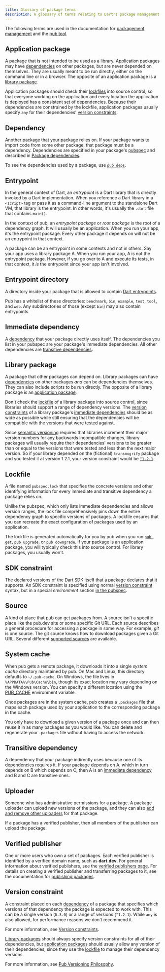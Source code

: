 ```yaml
---
title: Glossary of package terms
description: A glossary of terms relating to Dart's package management tool, pub.
---
```


The following terms are used in the documentation for
[packagement management][] and
the [pub tool][].

[packagement management]: /guides/packages
[pub tool]: /tools/pub/cmd

## Application package

A package that is not intended to be used as a library. Application packages may
have [dependencies][] on other packages, but are never depended on
themselves. They are usually meant to be run directly, either on the command
line or in a browser. The opposite of an application package is a
[library package][].

Application packages should check their [lockfiles][] into source
control, so that everyone working on the application and every location the
application is deployed has a consistent set of dependencies. Because their
dependencies are constrained by the lockfile, application packages usually
specify `any` for their dependencies' [version constraints][].

[dependencies]: #dependency
[library package]: #library-package
[lockfiles]: #lockfile
[version constraints]: #version-constraint

## Dependency

Another package that your package relies on. If your package wants to import
code from some other package, that package must be a dependency. Dependencies
are specified in your package's [pubspec][] and described in
[Package dependencies][].

To see the dependencies used by a package, use [`pub deps`][].

[pubspec]: /tools/pub/pubspec
[Package dependencies]: /tools/pub/dependencies
[`pub deps`]: /tools/pub/cmd/pub-deps

## Entrypoint

In the general context of Dart, an _entrypoint_ is
a Dart library that is directly invoked by a Dart implementation. When you
reference a Dart library in a `<script>` tag or pass it as a command-line
argument to the standalone Dart VM, that library is the entrypoint. In other
words, it's usually the `.dart` file that contains `main()`.

In the context of pub, an _entrypoint package_ or _root package_ is the root
of a dependency graph. It will usually be an application. When you run your app,
it's the entrypoint package. Every other package it depends on will not be an
entrypoint in that context.

A package can be an entrypoint in some contexts and not in others. Say your
app uses a library package A. When you run your app, A is not the entrypoint
package. However, if you go over to A and execute its tests, in that
context, it *is* the entrypoint since your app isn't involved.

## Entrypoint directory

A directory inside your package that is allowed to contain
[Dart entrypoints](#entrypoint).

Pub has a whitelist of these directories: `benchmark`, `bin`, `example`,
`test`, `tool`, and `web`. Any subdirectories of those (except `bin`) may also
contain entrypoints.

## Immediate dependency

A [dependency](#dependency) that your package directly uses itself. The
dependencies you list in your pubspec are your package's immediate dependencies.
All other dependencies are [transitive dependencies](#transitive-dependency).

## Library package

A package that other packages can depend on. Library packages can have
[dependencies](#dependency) on other packages *and* can be dependencies
themselves. They can also include scripts to be run directly. The
opposite of a library package is an [application package][].

[application package]: #application-package
[lockfile]: #lockfile
[version constraints]: #version-constraint
[immediate dependencies]: #immediate-dependency

Don't check the [lockfile][] of a library package into source
control, since libraries should support a range of dependency versions. The
[version constraints][] of a library package's
[immediate dependencies][] should be as wide as possible while still
ensuring that the dependencies will be compatible with the versions that were
tested against.

Since [semantic versioning](https://semver.org/spec/v2.0.0-rc.1.html) requires
that libraries increment their major version numbers for any backwards
incompatible changes, library packages will usually require their dependencies'
versions to be greater than or equal to the versions that were tested and less
than the next major version. So if your library depended on the (fictional)
`transmogrify` package and you tested it at version 1.2.1, your version
constraint would be [`^1.2.1`][].

[`^1.2.1`]: /tools/pub/dependencies#caret-syntax

## Lockfile

A file named `pubspec.lock` that specifies the concrete versions and other
identifying information for every immediate and transitive dependency a package
relies on.

Unlike the pubspec, which only lists immediate dependencies and allows version
ranges, the lock file comprehensively pins down the entire dependency graph to
specific versions of packages. A lockfile ensures that you can recreate the
exact configuration of packages used by an application.

The lockfile is generated automatically for you by pub when you run
[`pub get`](/tools/pub/cmd/pub-get), [`pub upgrade`](/tools/pub/cmd/pub-upgrade),
or [`pub downgrade`](/tools/pub/cmd/pub-downgrade).
If your package is an application package, you will typically check this into
source control. For library packages, you usually won't.

## SDK constraint

The declared versions of the Dart SDK itself that a package declares that it
supports. An SDK constraint is specified using normal
[version constraint](#version-constraint) syntax, but in a special _environment_
section [in the pubspec](/tools/pub/pubspec#sdk-constraints).

## Source

A kind of place that pub can get packages from. A source isn't a specific place
like the pub.dev site or some specific Git URL. Each source describes a general
procedure for accessing a package in some way. For example, _git_ is one source.
The git source knows how to download packages given a Git URL. Several
different [supported sources](/tools/pub/dependencies#dependency-sources) are available.

## System cache

When pub gets a remote package,
it downloads it into a single _system cache_ directory maintained by
pub. On Mac and Linux, this directory defaults to `~/.pub-cache`.
On Windows, the file lives in `%APPDATA%\Pub\Cache\bin`,
though its exact location may vary depending on the Windows version.
You can specify a different location using the
[PUB_CACHE](/tools/pub/environment-variables) environment variable.

Once packages are in the system cache,
pub creates a `.packages` file that maps each package
used by your application to the corresponding package in the cache.

You only have to download a given version of a package once
and can then reuse it in as many packages as you would like.
You can delete and regenerate your `.packages` file without having to access the network.


## Transitive dependency

A dependency that your package indirectly uses because one of its dependencies
requires it. If your package depends on A, which in turn depends on B which
depends on C, then A is an [immediate dependency](#immediate-dependency) and B
and C are transitive ones.


## Uploader

Someone who has administrative permissions for a package.
A package uploader can upload new versions of the package,
and they can also [add and remove other uploaders](/tools/pub/cmd/pub-uploader)
for that package. 

If a package has a verified publisher,
then all members of the publisher can upload the package.


## Verified publisher

One or more users who own a set of packages.
Each verified publisher is identified by a verified domain name, such as
**dart.dev**.
For general information about verified publishers,
see the [verified publishers page][].
For details on creating a verified publisher
and transferring packages to it,
see the documentation for [publishing packages][].

[verified publishers page]: /tools/pub/verified-publishers
[publishing packages]: /tools/pub/publishing#verified-publisher

## Version constraint

A constraint placed on each [dependency](#dependency) of a package that
specifies which versions of that dependency the package is expected to work
with. This can be a single version (`0.3.0`) or a range of versions (`^1.2.1`).
While `any` is also allowed, for performance reasons we don't recommend it.

For more information, see
[Version constraints](/tools/pub/dependencies#version-constraints).

[Library packages](#library-package) should always specify version constraints
for all of their dependencies, but [application packages](#application-package)
should usually allow any version of their dependencies, since they use the
[lockfile](#lockfile) to manage their dependency versions.

For more information, see
[Pub Versioning Philosophy](/tools/pub/versioning).
